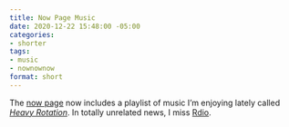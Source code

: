 ```yaml
---
title: Now Page Music
date: 2020-12-22 15:48:00 -05:00
categories:
- shorter
tags:
- music
- nownownow
format: short
---
```


The [now page](/now#music-) now includes a playlist of music I’m enjoying lately called *[Heavy Rotation](https://music.apple.com/us/playlist/heavy-rotation/pl.u-vvRNDtBrg68)*. In totally unrelated news, I miss [Rdio](https://www.theverge.com/2015/11/17/9750890/rdio-shutdown-pandora).